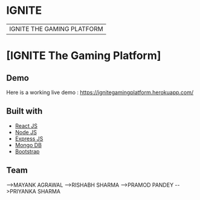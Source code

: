 # IGNITE
<table>
<tr>
<td>
 IGNITE THE GAMING PLATFORM
</td>
</tr>
</table>

# [IGNITE The Gaming Platform]


## Demo
Here is a working live demo : https://ignitegamingplatform.herokuapp.com/


## Built with 

- [React JS](https://reactjs.org/)
- [Node JS](https://nodejs.org/) 
- [Express JS](https://expressjs.com/)
- [Mongo DB](https://www.mongodb.com/)
- [Bootstrap](http://getbootstrap.com/)

## Team

-->MAYANK AGRAWAL
-->RISHABH SHARMA
-->PRAMOD PANDEY
-->PRIYANKA SHARMA


